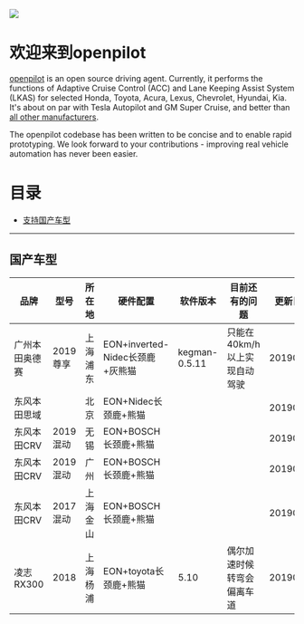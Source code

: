 [![](https://i.imgur.com/xY2gdHv.png)](#)

欢迎来到openpilot
======

[openpilot](http://github.com/commaai/openpilot) is an open source driving agent. Currently, it performs the functions of Adaptive Cruise Control (ACC) and Lane Keeping Assist System (LKAS) for selected Honda, Toyota, Acura, Lexus, Chevrolet, Hyundai, Kia. It's about on par with Tesla Autopilot and GM Super Cruise, and better than [all other manufacturers](http://www.thedrive.com/tech/5707/the-war-for-autonomous-driving-part-iii-us-vs-germany-vs-japan).

The openpilot codebase has been written to be concise and to enable rapid prototyping. We look forward to your contributions - improving real vehicle automation has never been easier.

目录
=======================

* [支持国产车型](#supported-cars)

---


国产车型
------

| 品牌                 | 型号                     | 所在地    | 硬件配置 | 软件版本   | 目前还有的问题   | 更新日期 | 备注           |
| ---------------------| -------------------------| ---------------------| --------| ---------------| -----------------| ---------------|-------------------|
| 广州本田奥德赛                | 2019尊享              | 上海浦东      | EON+inverted-Nidec长颈鹿+灰熊猫     | kegman-0.5.11           | 只能在40km/h以上实现自动驾驶| 20190523          |              |
| 东风本田思域                |              | 北京 | EON+Nidec长颈鹿+熊猫     |            |  | 20190523       | |
| 东风本田CRV                | 2019 混动             | 无锡 | EON+BOSCH长颈鹿+熊猫     |            |  | 20190523       | |
| 东风本田CRV                | 2019 混动             | 广州 | EON+BOSCH长颈鹿+熊猫     |            |  | 20190523       | |
| 东风本田CRV                | 2017 混动             | 上海金山  | EON+BOSCH长颈鹿+熊猫     |            |  | 20190523       | |
| 凌志 RX300               |  2018          | 上海杨浦  | EON+toyota长颈鹿+熊猫     |     5.10 | 偶尔加速时候转弯会偏离车道        | 20190523       | |
